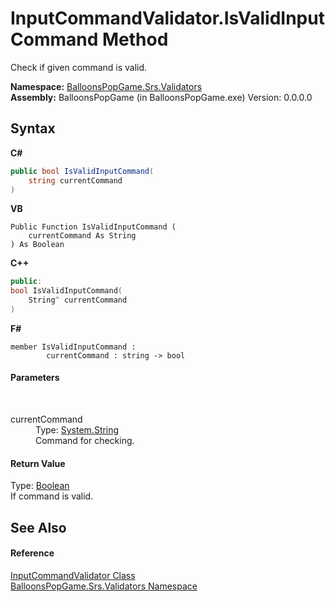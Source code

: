 # InputCommandValidator.IsValidInputCommand Method 
 

Check if given command is valid.

**Namespace:**&nbsp;<a href="2a9eaa8d-3a73-6bb4-542e-2688cc327a35">BalloonsPopGame.Srs.Validators</a><br />**Assembly:**&nbsp;BalloonsPopGame (in BalloonsPopGame.exe) Version: 0.0.0.0

## Syntax

**C#**<br />
``` C#
public bool IsValidInputCommand(
	string currentCommand
)
```

**VB**<br />
``` VB
Public Function IsValidInputCommand ( 
	currentCommand As String
) As Boolean
```

**C++**<br />
``` C++
public:
bool IsValidInputCommand(
	String^ currentCommand
)
```

**F#**<br />
``` F#
member IsValidInputCommand : 
        currentCommand : string -> bool 

```


#### Parameters
&nbsp;<dl><dt>currentCommand</dt><dd>Type: <a href="http://msdn2.microsoft.com/en-us/library/s1wwdcbf" target="_blank">System.String</a><br />Command for checking.</dd></dl>

#### Return Value
Type: <a href="http://msdn2.microsoft.com/en-us/library/a28wyd50" target="_blank">Boolean</a><br />If command is valid.

## See Also


#### Reference
<a href="d6295ab1-eed3-bb91-6639-2eb9345bc595">InputCommandValidator Class</a><br /><a href="2a9eaa8d-3a73-6bb4-542e-2688cc327a35">BalloonsPopGame.Srs.Validators Namespace</a><br />
